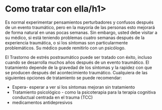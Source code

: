 [Title]: # (Tratar con ella)
[Order]: # (13)

# Como tratar con ella/h1>

Es normal experimentar pensamientos perturbadores y confusos después de un evento traumático, pero en la mayoría de las personas esto mejorará de forma natural en unas pocas semanas. Sin embargo, usted debe visitar a su médico, si está teniendo problemas cuatro semanas después de la experiencia traumática, o si los síntomas son particularmente problemáticos. Su médico puede remitirlo con un psicólogo.

El Trastorno de estrés postraumático puede ser tratado con éxito, incluso cuando se desarrolla muchos años después de un evento traumático. El tratamiento depende de la gravedad de los síntomas y la rapidez con que se producen después del acontecimiento traumático. Cualquiera de las siguientes opciones de tratamiento se puede recomendar:

*   Espera- esperar a ver si los síntomas mejoran sin tratamiento
*   Tratamiento psicológico - como la psicoterapia para la terapia cognitiva conductual centrada en el trauma (TCC)
*   medicamentos antidepresivos